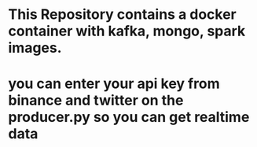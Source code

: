 # This Repository contains a docker container with kafka, mongo, spark images.
# you can enter your api key from binance and twitter on the producer.py so you can get realtime data
